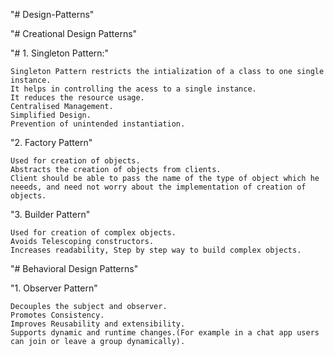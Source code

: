 "# Design-Patterns" 

"# Creational Design Patterns"

"# 1. Singleton Pattern:"

    Singleton Pattern restricts the intialization of a class to one single instance.
    It helps in controlling the acess to a single instance.
    It reduces the resource usage.
    Centralised Management.
    Simplified Design.
    Prevention of unintended instantiation.

"2. Factory Pattern"

    Used for creation of objects.
    Abstracts the creation of objects from clients.
    Client should be able to pass the name of the type of object which he neeeds, and need not worry about the implementation of creation of objects.

"3. Builder Pattern"

    Used for creation of complex objects.
    Avoids Telescoping constructors.
    Increases readability, Step by step way to build complex objects.

"# Behavioral Design Patterns"

"1. Observer Pattern"

    Decouples the subject and observer.
    Promotes Consistency.
    Improves Reusability and extensibility.
    Supports dynamic and runtime changes.(For example in a chat app users can join or leave a group dynamically).


    
